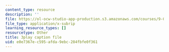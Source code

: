 ```yaml
---
content_type: resource
description: ''
file: https://ol-ocw-studio-app-production.s3.amazonaws.com/courses/9-00sc-introduction-to-psychology-fall-2011/e0e7367ec595afda9ebc284fbfe0f361_syXplPKQb_o.srt
file_type: application/x-subrip
learning_resource_types: []
resourcetype: Other
title: 3play caption file
uid: e0e7367e-c595-afda-9ebc-284fbfe0f361
---
```

